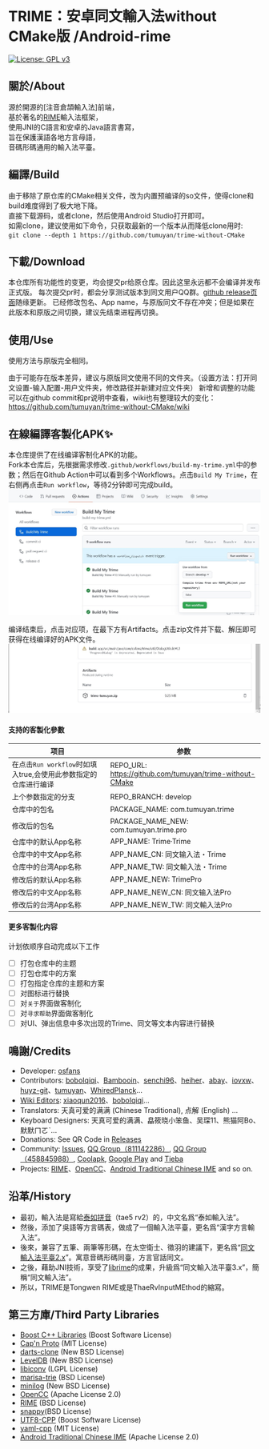 # TRIME：安卓同文輸入法without CMake版 /Android-rime
[![License: GPL v3](https://img.shields.io/badge/License-GPL%20v3-blue.svg)](https://www.gnu.org/licenses/gpl-3.0)

## 關於/About
源於開源的[注音倉頡輸入法]前端，  
基於著名的[RIME]輸入法框架，  
使用JNI的C語言和安卓的Java語言書寫，  
旨在保護漢語各地方言母語，  
音碼形碼通用的輸入法平臺。  

## 編譯/Build
由于移除了原仓库的CMake相关文件，改为内置预编译的so文件，使得clone和build难度得到了极大地下降。  
直接下载源码，或者clone，然后使用Android Studio打开即可。  
如需clone，建议使用如下命令，只获取最新的一个版本从而降低clone用时:  
`git clone --depth 1 https://github.com/tumuyan/trime-without-CMake`

## 下載/Download
本仓库所有功能性的变更，均会提交pr给原仓库。因此这里永远都不会编译并发布正式版。 
每次提交pr时，都会分享测试版本到同文用户QQ群。[github release页面](https://github.com/osfans/trime/releases)随缘更新。
已经修改包名、App name，与原版同文不存在冲突；但是如果在此版本和原版之间切换，建议先结束进程再切换。

## 使用/Use
使用方法与原版完全相同。

由于可能存在版本差异，建议与原版同文使用不同的文件夹。（设置方法：打开同文设置-输入配置-用户文件夹，修改路径并新建对应文件夹）
新增和调整的功能可以在github commit和pr说明中查看，wiki也有整理较大的变化： https://github.com/tumuyan/trime-without-CMake/wiki  

## 在線編譯客製化APK✨
本仓库提供了在线编译客制化APK的功能。  
Fork本仓库后，先根据需求修改`.github/workflows/build-my-trime.yml`中的参数；然后在Github Action中可以看到多个Workflows。点击`Build My Trime`，在右侧再点击`Run workflow`，等待2分钟即可完成build。  
![](ci_1.jpg)

编译结束后，点击对应项，在最下方有Artifacts。点击zip文件并下载、解压即可获得在线编译好的APK文件。  
![](ci_2.jpg)

#### 支持的客製化參數
| 项目                                                         | 参数                                                     |
| ------------------------------------------------------------ | -------------------------------------------------------- |
| 在点击`Run workflow`时如填入true,会使用此参数指定的仓库进行编译 | REPO_URL: https://github.com/tumuyan/trime-without-CMake |
| 上个参数指定的分支                                           | REPO_BRANCH: develop                                     |
| 仓库中的包名                                                 | PACKAGE_NAME: com.tumuyan.trime                          |
| 修改后的包名                                                 | PACKAGE_NAME_NEW: com.tumuyan.trime.pro                  |
| 仓库中的默认App名称                                          | APP_NAME: Trime·Trime                                    |
| 仓库中的中文App名称                                          | APP_NAME_CN: 同文输入法・Trime                           |
| 仓库中的台湾App名称                                          | APP_NAME_TW: 同文輸入法・Trime                           |
| 修改后的默认App名称                                          | APP_NAME_NEW: TrimePro                                   |
| 修改后的中文App名称                                          | APP_NAME_NEW_CN: 同文输入法Pro                           |
| 修改后的台湾App名称                                          | APP_NAME_NEW_TW: 同文輸入法Pro                           |

#### 更多客製化内容

计划依顺序自动完成以下工作

- [ ] 打包仓库中的主题
- [ ] 打包仓库中的方案
- [ ] 打包指定仓库的主题和方案
- [ ] 对图标进行替换
- [ ] 对`关于`界面做客制化
- [ ] 对`寻求帮助`界面做客制化
- [ ] 对UI、弹出信息中多次出现的Trime、同文等文本内容进行替换

## 鳴謝/Credits
- Developer: [osfans](https://github.com/osfans)
- Contributors: [boboIqiqi](https://github.com/boboIqiqi)、[Bambooin](https://github.com/Bambooin)、[senchi96](https://github.com/senchi96)、[heiher](https://github.com/heiher)、[abay](https://github.com/a342191555)、[iovxw](https://github.com/iovxw)、[huyz-git](https://github.com/huyz-git)、[tumuyan](https://github.com/tumuyan)、[WhiredPlanck](https://github.com/WhiredPlanck)...
- [Wiki Editors](https://github.com/osfans/trime/wiki): [xiaoqun2016](https://github.com/xiaoqun2016)、[boboIqiqi](https://github.com/boboIqiqi)...
- Translators: 天真可爱的满满 (Chinese Traditional), 点解 (English) ...
- Keyboard Designers: 天真可爱的满满、皛筱晓小笨鱼、吴琛11、熊猫阿Bo、默默ㄇㄛˋ...
- Donations: See QR Code in [Releases](https://github.com/osfans/trime/releases)
- Community: [Issues](https://github.com/osfans/trime/issues), [QQ Group（811142286）](https://jq.qq.com/?_wv=1027&k=AXdR80HN), [QQ Group（458845988）](https://jq.qq.com/?_wv=1027&k=n6xT4G3q), [Coolapk](http://www.coolapk.com/apk/com.osfans.trime), [Google Play](https://play.google.com/store/apps/details?id=com.osfans.trime) and [Tieba](http://tieba.baidu.com/f?kw=rime)
- Projects: [RIME]、[OpenCC]、[Android Traditional Chinese IME] and so on.

## 沿革/History
- 最初，輸入法是寫給[泰如拼音](http://taerv.nguyoeh.com/ime/)（tae5 rv2）的，中文名爲“泰如輸入法”。  
- 然後，添加了吳語等方言碼表，做成了一個輸入法平臺，更名爲“漢字方言輸入法”。  
- 後來，兼容了五筆、兩筆等形碼，在太空衛士、徵羽的建議下，更名爲“[同文輸入法平臺2.x](https://github.com/osfans/trime-legacy)”。寓意音碼形碼同臺，方言官話同文。  
- 之後，藉助JNI技術，享受了[librime](https://github.com/rime/librime)的成果，升級爲“同文輸入法平臺3.x”，簡稱“同文輸入法”。  
- 所以，TRIME是Tongwen RIME或是ThaeRvInputMEthod的縮寫。

## 第三方庫/Third Party Libraries
- [Boost C++ Libraries](https://www.boost.org/) (Boost Software License)
- [Cap'n Proto](https://capnproto.org/) (MIT License)
- [darts-clone](https://github.com/s-yata/darts-clone) (New BSD License)
- [LevelDB](https://github.com/google/leveldb) (New BSD License)
- [libiconv](https://www.gnu.org/software/libiconv/) (LGPL License)
- [marisa-trie](https://github.com/s-yata/marisa-trie) (BSD License)
- [minilog](http://ceres-solver.org/) (New BSD License)
- [OpenCC](https://github.com/BYVoid/OpenCC) (Apache License 2.0)
- [RIME](https://rime.im) (BSD License)
- [snappy](https://github.com/google/snappy)(BSD License)
- [UTF8-CPP](http://utfcpp.sourceforge.net/) (Boost Software License)
- [yaml-cpp](https://github.com/jbeder/yaml-cpp) (MIT License)
- [Android Traditional Chinese IME](https://code.google.com/p/android-traditional-chinese-ime/) (Apache License 2.0)

[Android Traditional Chinese IME]: https://code.google.com/p/android-traditional-chinese-ime/
[RIME]: http://rime.im
[OpenCC]: https://github.com/BYVoid/OpenCC
